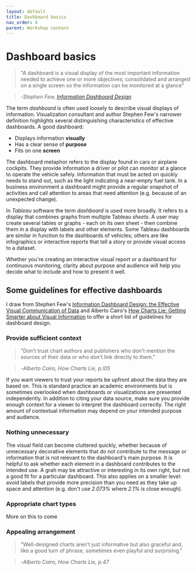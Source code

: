 ```yaml
---
layout: default
title: Dashboard basics
nav_order: 4
parent: Workshop content
---
```

# Dashboard basics
>"A dashboard is a visual display of the most important information needed to achieve one or more objectives; consolidated and arranged on a single screen so the information can be monitored at a glance"  

>   -_Stephen Few, [Information Dashboard Design](http://resolve.library.ubc.ca/cgi-bin/catsearch?bid=5955120)_


The term _dashboard_ is often used loosely to describe visual displays of information. Visualization consultant and author Stephen Few's narrower definition highlights several distinguishing characteristics of effective dashboards. A good dashboard:

- Displays information **visually**
- Has a clear sense of **purpose**
- Fits on one **screen**

The dashboard metaphor refers to the display found in cars or airplane cockpits. They provide information a driver or pilot can monitor at a glance to operate the vehicle safely. Information that must be acted on quickly needs to stand out, such as the light indicating a near-empty fuel tank. In a business environment a dashboard might provide a regular snapshot of activities and call attention to areas that need attention (e.g. because of an unexpected change). 

In _Tableau_ software the term _dashboard_ is used more broadly. It refers to a display that combines graphs from multiple Tableau _sheets_. A user may create several tables or graphs - each on its own sheet - then combine them in a display with labels and other elements. Some Tableau dashboards are similar in function to the dashboards of vehicles; others are like infographics or interactive reports that tell a story or provide visual access to a dataset.

Whether you're creating an interactive visual report or a dashboard for continuous monitoring, clarity about purpose and audience will help you decide what to include and how to present it well. 

## Some guidelines for effective dashboards 
I draw from Stephen Few's [Information Dashboard Design: the Effective Visual Communication of Data](http://resolve.library.ubc.ca/cgi-bin/catsearch?bid=5955120) and Alberto Cairo's [How Charts Lie: Getting Smarter about Visual Information](http://resolve.library.ubc.ca/cgi-bin/catsearch?bid=10081648) to offer a short list of guidelines for dashboard design.

### Provide sufficient context
> "Don't trust chart authors and publishers who don't mention the sources of their data or who don't link directly to them."

>   -_Alberto Cairo, How Charts Lie, p.l05_

If you want viewers to trust your reports be upfront about the data they are based on. This is standard practice an academic environments but is sometimes overlooked when dashboards or visualizations are presented independently. In addition to citing your data source, make sure you provide enough context for a viewer to interpret the dashboard correctly. The right amount of contextual information may depend on your intended purpose and audience.
 
### Nothing unnecessary 
The visual field can become cluttered quickly, whether because of unnecessary decorative elements that do not contribute to the message or information that is not relevant to the dashboard's main purpose. It is helpful to ask whether each element in a dashboard contributes to the intended use. A grah may be attractive or interesting in its own right, but not a good fit for a particular dashboard. This also applies on a smaller level: avoid labels that provide more precision than you need as they take up space and attention (e.g. don't use _2.073%_ where _2.1%_ is close enough).

### Appropriate chart types
More on this to come

### Appealing arrangement 

> "Well-designed charts aren't just informative but also graceful and, like a good turn of phrase, sometimes even playful and surprising."

>	-_Alberto Cairo, How Charts Lie, p.47_
